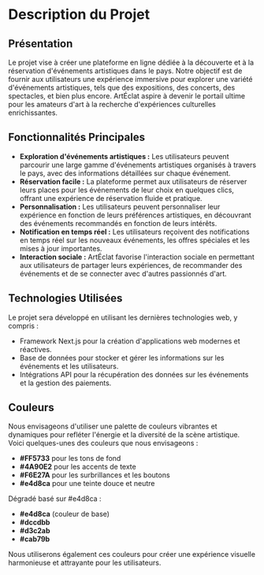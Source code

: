 # Description du Projet

## Présentation

Le projet vise à créer une plateforme en ligne dédiée à la découverte et à la réservation d'événements artistiques dans le pays. Notre objectif est de fournir aux utilisateurs une expérience immersive pour explorer une variété d'événements artistiques, tels que des expositions, des concerts, des spectacles, et bien plus encore. ArtÉclat aspire à devenir le portail ultime pour les amateurs d'art à la recherche d'expériences culturelles enrichissantes.

## Fonctionnalités Principales

- **Exploration d'événements artistiques :** Les utilisateurs peuvent parcourir une large gamme d'événements artistiques organisés à travers le pays, avec des informations détaillées sur chaque événement.
- **Réservation facile :** La plateforme permet aux utilisateurs de réserver leurs places pour les événements de leur choix en quelques clics, offrant une expérience de réservation fluide et pratique.
- **Personnalisation :** Les utilisateurs peuvent personnaliser leur expérience en fonction de leurs préférences artistiques, en découvrant des événements recommandés en fonction de leurs intérêts.
- **Notification en temps réel :** Les utilisateurs reçoivent des notifications en temps réel sur les nouveaux événements, les offres spéciales et les mises à jour importantes.
- **Interaction sociale :** ArtÉclat favorise l'interaction sociale en permettant aux utilisateurs de partager leurs expériences, de recommander des événements et de se connecter avec d'autres passionnés d'art.

## Technologies Utilisées

Le projet sera développé en utilisant les dernières technologies web, y compris :

- Framework Next.js pour la création d'applications web modernes et réactives.
- Base de données pour stocker et gérer les informations sur les événements et les utilisateurs.
- Intégrations API pour la récupération des données sur les événements et la gestion des paiements.

## Couleurs

Nous envisageons d'utiliser une palette de couleurs vibrantes et dynamiques pour refléter l'énergie et la diversité de la scène artistique. Voici quelques-unes des couleurs que nous envisageons :

- **#FF5733** pour les tons de fond
- **#4A90E2** pour les accents de texte
- **#F6E27A** pour les surbrillances et les boutons
- **#e4d8ca** pour une teinte douce et neutre

Dégradé basé sur #e4d8ca :

- **#e4d8ca** (couleur de base)
- **#dccdbb**
- **#d3c2ab**
- **#cab79b**

Nous utiliserons également ces couleurs pour créer une expérience visuelle harmonieuse et attrayante pour les utilisateurs.
